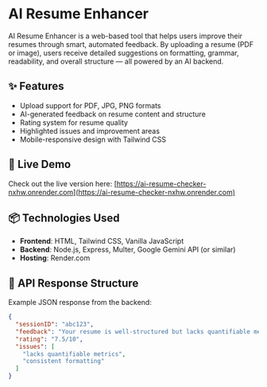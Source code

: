 # AI Resume Enhancer

AI Resume Enhancer is a web-based tool that helps users improve their resumes through smart, automated feedback. By uploading a resume (PDF or image), users receive detailed suggestions on formatting, grammar, readability, and overall structure — all powered by an AI backend.

## ✨ Features

- Upload support for PDF, JPG, PNG formats
- AI-generated feedback on resume content and structure
- Rating system for resume quality
- Highlighted issues and improvement areas
- Mobile-responsive design with Tailwind CSS

## 🚀 Live Demo

Check out the live version here: [https://ai-resume-checker-nxhw.onrender.com](https://ai-resume-checker-nxhw.onrender.com)

## 📦 Technologies Used

- **Frontend**: HTML, Tailwind CSS, Vanilla JavaScript
- **Backend**: Node.js, Express, Multer, Google Gemini API (or similar)
- **Hosting**: Render.com

## 📄 API Response Structure

Example JSON response from the backend:

```json
{
  "sessionID": "abc123",
  "feedback": "Your resume is well-structured but lacks quantifiable metrics and consistent formatting.",
  "rating": "7.5/10",
  "issues": [
    "lacks quantifiable metrics",
    "consistent formatting"
  ]
}
